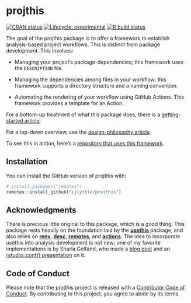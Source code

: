 
<!-- README.md is generated from README.Rmd. Please edit that file -->

# projthis

<!-- badges: start -->

[![CRAN
status](https://www.r-pkg.org/badges/version/projthis)](https://CRAN.R-project.org/)
[![Lifecycle:
experimental](https://img.shields.io/badge/lifecycle-experimental-orange.svg)](https://www.tidyverse.org/lifecycle/#experimental)
[![R build
status](https://github.com/ijlyttle/projthis/workflows/R-CMD-check/badge.svg)](https://github.com/ijlyttle/projthis/actions)

<!-- badges: end -->

The goal of the projthis package is to offer a framework to establish
analysis-based project workflows. This is distinct from package
development. This involves:

-   Managing your project’s package-dependencies; this framework uses
    the `DESCRIPTION` file.

-   Managing the dependencies among files in your workflow; this
    framework supports a directory structure and a naming convention.

-   Automating the rendering of your workflow using GitHub Actions. This
    framework provides a template for an Action.

For a bottom-up treatment of what this package does, there is a
[getting-started
article](https://ijlyttle.github.io/projthis/articles/projthis.html).

For a top-down overview, see the [design-philosophy
article](https://ijlyttle.github.io/projthis/articles/design-phlosophy.html).

To see this in action, here’s a [repository that uses this
framework](https://github.com/ijlyttle/covidStates).

## Installation

You can install the GitHub version of projthis with:

``` r
# install.packages("remotes")
remotes::install_github("ijlyttle/projthis")
```

## Acknowledgments

There is precious little original to this package, which is a good
thing. This package rests heavily on the foundation laid by the
[**usethis**](https://usethis.r-lib.org/) package, and also relies on
[**renv**](https://rstudio.github.io/renv/),
[**desc**](https://github.com/r-lib/desc),
[**remotes**](https://remotes.r-lib.org/), and
[**actions**](https://github.com/r-lib/actions). The idea to incorporate
usethis into analysis development is not new; one of my favorite
implementations is by Sharla Gelfand, who made a [blog
post](https://sharla.party/post/usethis-for-reporting/) and an
[rstudio::conf()
presentation](https://rstudio.com/resources/rstudioconf-2020/don-t-repeat-yourself-talk-to-yourself-repeated-reporting-in-the-r-universe/)
on it.

## Code of Conduct

Please note that the projthis project is released with a [Contributor
Code of
Conduct](https://contributor-covenant.org/version/2/0/CODE_OF_CONDUCT.html).
By contributing to this project, you agree to abide by its terms.
